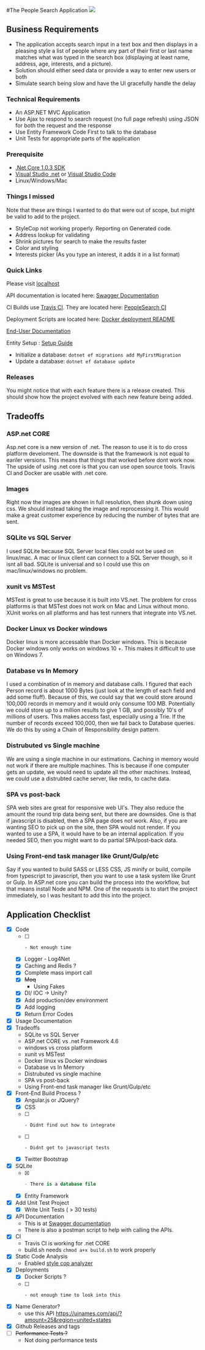 #The People Search Application ![](https://travis-ci.org/supermitsuba/PeopleSearch.svg?branch=master)

## Business Requirements

- The application accepts search input in a text box and then displays in a pleasing style a list of people where any part of their first or last name matches what was typed in the search box (displaying at least name, address, age, interests, and a picture). 
- Solution should either seed data or provide a way to enter new users or both
- Simulate search being slow and have the UI gracefully handle the delay

### Technical Requirements

- An ASP.NET MVC Application 
- Use Ajax to respond to search request (no full page refresh) using JSON for both the request and the response
- Use Entity Framework Code First to talk to the database
- Unit Tests for appropriate parts of the application

### Prerequisite

- [.Net Core 1.0.3 SDK](https://www.microsoft.com/net/download/core)
- [Visual Studio .net](https://www.visualstudio.com/downloads/) or [Visual Studio Code](https://code.visualstudio.com/download)
- Linux/Windows/Mac

### Things I missed

Note that these are things I wanted to do that were out of scope, but might be valid to add to the project.

- StyleCop not working properly.  Reporting on Generated code.
- Address lookup for validating
- Shrink pictures for search to make the results faster
- Color and styling
- Interests picker (As you type an interest, it adds it in a list format)

### Quick Links

Please visit [localhost](http://localhost:8000/people)

API documentation is located here: [Swagger Documentation](https://github.com/supermitsuba/PeopleSearch/tree/master/documentation)

CI Builds use [Travis CI](https://travis-ci.com/).  They are located here: [PeopleSearch CI](https://travis-ci.org/supermitsuba/PeopleSearch)

Deployment Scripts are located here: [Docker deployment README](https://github.com/supermitsuba/PeopleSearch/tree/master/deployment/docker)

[End-User Documentation](https://github.com/supermitsuba/PeopleSearch/tree/master/documentation/Usage) 

Entity Setup : [Setup Guide](https://docs.microsoft.com/en-us/ef/core/get-started/netcore/new-db-sqlite)

- Initialize a database: ```dotnet ef migrations add MyFirstMigration```
- Update a database: ```dotnet ef database update```

### Releases

You might notice that with each feature there is a release created.  This should show how the project evolved with each new feature being added.

## Tradeoffs

### ASP.net CORE

Asp.net core is a new version of .net.  The reason to use it is to do cross platform develoment.  The downside is that the framework is not equal to eariler versions.  This means that things that worked before dont work now.  The upside of using .net core is that you can use open source tools.  Travis CI and Docker are usable with .net core.

### Images

Right now the images are shown in full resolution, then shunk down using css.  We should instead taking the image and reprocessing it.  This would make a great customer experience by reducing the number of bytes that are sent.

### SQLite vs SQL Server

I used SQLite because SQL Server local files could not be used on linux/mac.  A mac or linux client can connect to a SQL Server though, so it isnt all bad.  SQLite is universal and so I could use this on mac/linux/windows no problem.

### xunit vs MSTest

MSTest is great to use because it is built into VS.net.  The problem for cross platforms is that MSTest does not work on Mac and Linux without mono.  XUnit works on all platforms and has test runners that integrate into VS.net.

### Docker Linux vs Docker windows

Docker linux is more accessable than Docker windows.  This is because Docker windows only works on windows 10 +.  This makes it difficult to use on Windows 7.

### Database vs In Memory

I used a combination of in memory and database calls.  I figured that each Person record is about 1000 Bytes (just look at the length of each field and add some fluff).  Because of this, we could say that we could store around 100,000 records in memory and it would only consume 100 MB.  Potentially we could store up to a million results to give 1 GB, and possibly 10's of millions of users.  This makes access fast, especially using a Trie.  If the number of records exceed 100,000, then we fail back to Database queries.  We do this by using a Chain of Responsibility design pattern.

### Distrubuted vs Single machine

We are using a single machine in our estimations.  Caching in memory would not work if there are multiple machines.  This is because if one computer gets an update, we would need to update all the other machines.  Instead, we could use a distrubted cache server, like redis, to cache data.

### SPA vs post-back 

SPA web sites are great for responsive web UI's.  They also reduce the amount the round trip data being sent, but there are downsides.  One is that if javascript is disabled, then a SPA page does not work.  Also, if you are wanting SEO to pick up on the site, then SPA would not render.  If you wanted to use a SPA, it would have to be an internal application.  If you needed SEO, then you might want to do partial SPA/post-back data.

### Using Front-end task manager like Grunt/Gulp/etc

Say if you wanted to build SASS or LESS CSS, JS minify or build, compile from typescript to javascript, then you want to use a task system like Grunt or Gulp.  In ASP.net core you can build the process into the workflow, but that means install Node and NPM.  One of the requests is to start the project immediately, so I was hesitant to add this into the project.

## Application Checklist

- [X] Code
  - [ ] ~~~Shrink Images~~~
    - Not enough time
  - [X] Logger - Log4Net
  - [X] Caching and Redis ?
  - [X] Complete mass import call
  - [X] ~~Moq~~
    - Using Fakes
  - [X] DI/ IOC -> Unity?
  - [X] Add production/dev environment
  - [X] Add logging
  - [X] Return Error Codes
- [X] Usage Documentation
- [X] Tradeoffs
  - SQLite vs SQL Server
  - ASP.net CORE vs .net Framework 4.6
  - windows vs cross platform
  - xunit vs MSTest
  - Docker linux vs Docker windows
  - Database vs In Memory
  - Distrubuted vs single machine
  - SPA vs post-back 
  - Using Front-end task manager like Grunt/Gulp/etc
- [X] Front-End Build Process ?
  - [X] Angular.js or JQuery?
  - [X] CSS
  - [ ] ~~~JS minify and Bundle~~~
    - Didnt find out how to integrate
  - [ ] ~~~Unit Tests~~~
    - Didnt get to javascript tests
  - [X] Twitter Bootstrap
- [X] SQLite
  - [X] ~~~SQL Scripts~~~
    - There is a database file
  - [X] Entity Framework
- [X] Add Unit Test Project
  - [X] Write Unit Tests ( > 30 tests)
- [X] API Documentation
  - This is at [Swagger documentation](https://github.com/supermitsuba/PeopleSearch/tree/master/documentation)
  - There is also a postman script to help with calling the APIs.
- [X] CI
  - Travis CI is working for .net CORE
  - build.sh needs ```chmod a+x build.sh``` to work properly
- [X] Static Code Analysis
  - Enabled [style cop analyzer](https://github.com/DotNetAnalyzers/StyleCopAnalyzers/blob/master/documentation/Configuration.md)
- [X] Deployments
  - [X] Docker Scripts ?
  - [ ] ~~~Scripts to deploy to Azure?~~~
    - not enough time to look into this
- [X] Name Generator?
  - use this API https://uinames.com/api/?amount=25&region=united+states
- [X] Github Releases and tags
- [ ] ~~Performance Tests ?~~
  - Not doing performance tests
